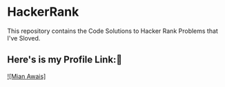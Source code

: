 # HackerRank
This repository contains the Code Solutions to Hacker Rank Problems that I've Sloved.

## Here's is my Profile Link:🔗
[![Mian Awais]](https://www.hackerrank.com/mianawais9)
